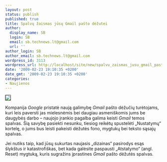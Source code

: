 ```yaml
---
layout: post
status: publish
published: true
title: Spalvų žaismas jūsų Gmail pašto dėžutei
author:
  display_name: SB
  login: SB
  email: sb.technews.lt@gmail.com
  url: ''
author_login: SB
author_email: sb.technews.lt@gmail.com
wordpress_id: 3113
wordpress_url: http://localhost/site/new/spalvu_zaismas_jusu_gmail_pasto_dezutei/
date: '2009-02-23 19:10:35 +0200'
date_gmt: '2009-02-23 19:10:35 +0200'
categories:
- Naujienos
---
```

<div class="imgright"><img src="http://tbn1.google.com/images?q=tbn:2RZpSmDv5QY0tM:http://www.our-picks.com/wp-content/uploads/2007/04/gmail-logo-google-tm.jpg" border="1" /></div>
<p>Kompanija <i>Google</i> pristatė naują galimybę <i>Gmail</i> pašto dėžučių turėtojams, kuri leis paversti jas mielesnėmis bei daugiau asmeniškomis jums be daugybės darbo – naujojo įrankio pagalba galima keisti <i>Gmail</i> temos spalvas.  Šią savybę pasiekti nesunku, tiesiog reikėtų spustelėti „Nustatymų“ kortelę, o jums bus leisti pakeisti dėžutės fono, mygtukų bei teksto sąsajų spalvas.</p>
<p>Jei nutiks taip, kad jūsų sukurtas naujasis „dizainas“ pasirodys esąs šlykštus ir katastrofiškas, bet kada galėsite paspausti „Atstatymo“ (angl. Reset) mygtuką, kuris sugražins įprastines <i>Gmail</i> pašto dėžutės spalvas. </p>
